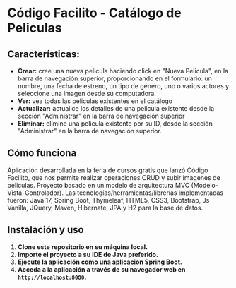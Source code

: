 # Código Facilito - Catálogo de Peliculas

## Características:
- **Crear:** cree una nueva pelicula haciendo click en "Nueva Pelicula", en la barra de navegación superior, proporcionando en el formulario: un nombre, una fecha de estreno, un tipo de género, uno o varios actores y seleccione una imagen desde su computadora.
- **Ver:** vea todas las peliculas existentes en el catálogo
- **Actualizar:** actualice los detalles de una pelicula existente desde la sección "Administrar"  en la barra de navegación superior
- **Eliminar:** elimine una pelicula existente por su ID, desde la sección "Administrar"  en la barra de navegación superior.


## Cómo funciona

Aplicación desarrollada en la feria de cursos gratis que lanzó Código Facilito, que nos permite realizar operaciones CRUD y subir imagenes de peliculas. 
Proyecto basado en un modelo de arquitectura MVC (Modelo-Vista-Controlador). 
Las tecnologías/herramientas/librerías implementadas fueron: Java 17, Spring Boot, Thymeleaf, HTML5, CSS3, Bootstrap, Js Vanilla, JQuery, Maven, Hibernate, JPA y H2 para la base de datos.


## Instalación y uso

1. **Clone este repositorio en su máquina local.**
2. **Importe el proyecto a su IDE de Java preferido.**
3. **Ejecute la aplicación como una aplicación Spring Boot.**
4. **Acceda a la aplicación a través de su navegador web en `http://localhost:8080`.**
